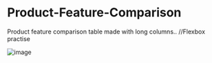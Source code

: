# Product-Feature-Comparison
 Product feature comparison table made with long columns.. //Flexbox practise

![image](https://github.com/SamkeloDevs/Product-Feature-Comparison/assets/149444845/0460b19b-41ec-4612-b236-e2d822bf7fbb)
